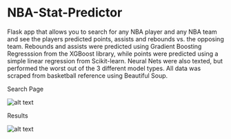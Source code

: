 # NBA-Stat-Predictor
Flask app that allows you to search for any NBA player and any NBA team and see the players predicted points, assists and rebounds vs. the opposing team. Rebounds and assists were predicted using Gradient Boosting Regresssion from the XGBoost library, while points were predicted using a simple linear regression from Scikit-learn. Neural Nets were also texted, but performed the worst out of the 3 different model types. All data was scraped from basketball reference using Beautiful Soup.

Search Page

![alt text](https://i.imgur.com/QczrUEY.png)

Results

![alt text](https://i.imgur.com/Kha05rT.png)
